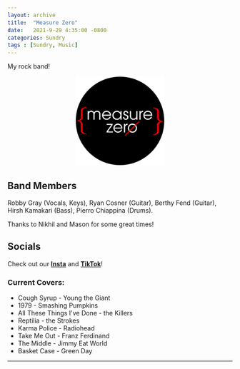 ```yaml
---
layout: archive
title:  "Measure Zero"
date:   2021-9-29 4:35:00 -0800
categories: Sundry
tags : [Sundry, Music]
---
```


My rock band!

<!-- # Measure Zero  -->
<p style="text-align:center;">
<img src="/assets/images/measureZeroLogo.png" alt="Measure Zero Logo" width=200px /> 
</p>

<!-- {: .text-center} -->

## Band Members 
Robby Gray (Vocals, Keys), Ryan Cosner (Guitar), Berthy Fend (Guitar), Hirsh Kamakari (Bass), Pierro Chiappina (Drums). 

Thanks to Nikhil and Mason for some great times! 

## Socials 
 Check out our [**Insta**](https://www.instagram.com/measure_zero_band/) and [**TikTok**](https://www.tiktok.com/@measure_zero_band)!

### Current Covers: 
* Cough Syrup - Young the Giant
* 1979 - Smashing Pumpkins
* All These Things I've Done - the Killers
* Reptilia - the Strokes
* Karma Police - Radiohead
* Take Me Out - Franz Ferdinand
* The Middle - Jimmy Eat World
* Basket Case - Green Day 


<hr>

<!-- ---
--- -->
<!-- 
# Soul on Tap

<img src="https://scontent-lax3-1.xx.fbcdn.net/v/t31.18172-8/11022533_778412808909105_1497830248352829820_o.jpg?_nc_cat=102&ccb=1-5&_nc_sid=174925&_nc_ohc=Kt7Q3fivDwcAX_ZVuIP&_nc_ht=scontent-lax3-1.xx&oh=00_AT8fbX7So_rrev8NxMoG784GvWhuPvQvJWHx8VqdOAAutQ&oe=61F44BF5" alt="Soul on Tap Logo" width=100/>

**Members:** Jane Fishman (Vocals), John Sullivan (Keys), Clayton Caravaggio (Drums), Noah Viklund (Guitar), Matthew Kennedy (Alto), Joe West (Trumpet), Ryan Cosner (Trombone).  -->

